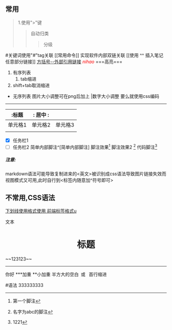 ## 常用
>
>1.使用">"键
>>自动归类
>>
>>>分级

#关键词使用"#"tag关联
[[常用命令]] 实现软件内部双链关联
[[使用   ^^  插入笔记任意部分链接]]
[方括号--外部引用链接](http://www.baidu.com)
<i><font color=red >nihao</font></i>
===高亮===
1. 有序列表
	1. tab缩进
2. shift+tab取消缩进
- 无序列表
图片大小调整可在png后加上  |数字大小调整 要么就使用css编码
--- 
| :标题   | :  居中                     : |         |
| ------- | ----------------------------- | ------- |
| 单元格1 | 单元格2                       | 单元格3 |
|         |                               |         |
- [x] 任务栏1
- [ ] 任务栏2
简单内部脚注^[简单内部脚注]
脚注效果[^1]
脚注效果2 [^abc]
代码脚注[^u]

[^1]:第一个脚注
[^abc]:名字为abc的脚注
[^u]:1221

##### 注意:
markdown语法可能导致复制进来的<英文>被识别成css语法导致图片链接失效而视图模式又可用,此时自行到<标签内随意加^符号即可>





## 不常用,CSS语法
<u>下划线使用格式使用    前端标签格式u  </u>
<p>文本</p>
<center><h1>标题</h1></center>
~~123123~~
<hr width="" size=2 align="" color="red"noshade/>你好
***加重
**小加重
半方大的空白&ensp;或&#8194  首行缩进










































#语法 333333333
